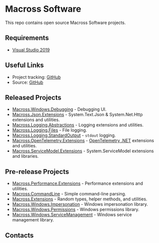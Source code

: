 # Macross Software

This repo contains open source Macross Software projects.

## Requirements

- [Visual Studio 2019](https://www.visualstudio.com/downloads/)

## Useful Links

- Project tracking: [GitHub](https://github.com/Macross-Software/core/issues)
- Source: [GitHub](https://github.com/Macross-Software/core)

## Released Projects

- [Macross.Windows.Debugging](./ClassLibraries/Macross.Windows.Debugging/README.md) - Debugging UI.
- [Macross.Json.Extensions](./ClassLibraries/Macross.Json.Extensions/README.md) - System.Text.Json & System.Net.Http extensions and utilities.
- [Macross.Logging.Abstractions](./ClassLibraries/Macross.Logging.Abstractions/README.md) - Logging extensions and utilities.
- [Macross.Logging.Files](./ClassLibraries/Macross.Logging.Files/README.md) - File logging.
- [Macross.Logging.StandardOutput](./ClassLibraries/Macross.Logging.StandardOutput/README.md) - `stdout` logging.
- [Macross.OpenTelemetry.Extensions](./ClassLibraries/Macross.OpenTelemetry.Extensions/README.md) - [OpenTelemetry .NET](https://github.com/open-telemetry/opentelemetry-dotnet) extensions and utilities.
- [Macross.ServiceModel.Extensions](./ClassLibraries/Macross.ServiceModel.Extensions/README.md) - System.ServiceModel extensions and libraries.

## Pre-release Projects

- [Macross.Performance.Extensions](./ClassLibraries/Macross.Performance.Extensions/README.md) - Performance extensions and utilities.
- [Macross.CommandLine](./ClassLibraries/Macross.CommandLine/README.md) - Simple command-line parsing.
- [Macross.Extensions](./ClassLibraries/Macross.Extensions/README.md) - Random types, helper methods, and utilities.
- [Macross.Windows.Impersonation](./ClassLibraries/Macross.Windows.Impersonation/README.md) - Windows impersonation library.
- [Macross.Windows.Permissions](./ClassLibraries/Macross.Windows.Permissions/README.md) - Windows permissions library.
- [Macross.Windows.ServiceManagement](./ClassLibraries/Macross.Windows.ServiceManagement/README.md) - Windows service management library.

## Contacts

